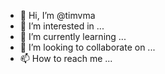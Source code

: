 - 👋 Hi, I’m @timvma
- 👀 I’m interested in ...
- 🌱 I’m currently learning ...
- 💞️ I’m looking to collaborate on ...
- 📫 How to reach me ...

<!---
timvma/timvma is a ✨ special ✨ repository because its `README.md` (this file) appears on your GitHub profile.
You can click the Preview link to take a look at your changes.
--->
